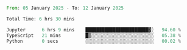 <!--START_SECTION:waka-->

```rust
From: 05 January 2025 - To: 12 January 2025

Total Time: 6 hrs 30 mins

Jupyter      6 hrs 9 mins    ███████████████████████▓░   94.60 %
TypeScript   21 mins         █▒░░░░░░░░░░░░░░░░░░░░░░░   05.38 %
Python       0 secs          ░░░░░░░░░░░░░░░░░░░░░░░░░   00.02 %
```

<!--END_SECTION:waka-->
